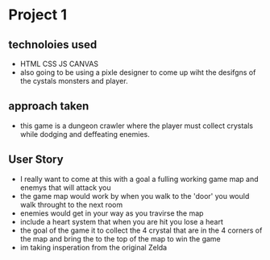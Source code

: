 # Project 1 
## technoloies used
- HTML CSS JS CANVAS
- also going to be using a pixle designer to come up wiht the desifgns of the cystals monsters and player.

## approach taken 
- this game is a dungeon crawler where the player must collect crystals while dodging and deffeating enemies.


## User Story
- I really want to come at this with a goal a fulling working game map and enemys that will attack you
- the game map would work by when you walk to the 'door' you would walk throught to the next room
- enemies would get in your way as you travirse the map
- include a heart system that when you are hit you lose a heart
- the goal of the game it to collect the 4 crystal that are in the 4 corners of the map and bring the to the top of the map to win the game
- im taking insperation from the original Zelda